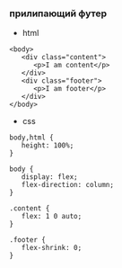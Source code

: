 ### прилипающий футер
* html
```
<body>
   <div class="content">
      <p>I am content</p>
   </div>
   <div class="footer">
      <p>I am footer</p>
   </div>
</body>
```
* css
```
body,html {
   height: 100%;
}

body {
   display: flex;
   flex-direction: column;
}

.content {
   flex: 1 0 auto;
}

.footer {
   flex-shrink: 0;
}
```
